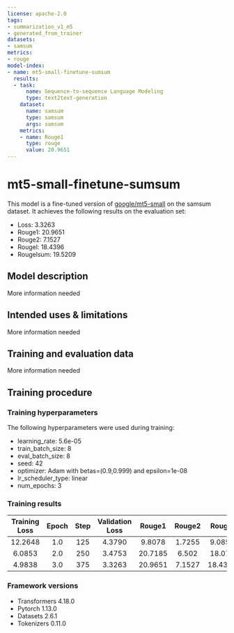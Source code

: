 ```yaml
---
license: apache-2.0
tags:
- summarization_v1_m5
- generated_from_trainer
datasets:
- samsum
metrics:
- rouge
model-index:
- name: mt5-small-finetune-sumsum
  results:
  - task:
      name: Sequence-to-sequence Language Modeling
      type: text2text-generation
    dataset:
      name: samsum
      type: samsum
      args: samsum
    metrics:
    - name: Rouge1
      type: rouge
      value: 20.9651
---
```


<!-- This model card has been generated automatically according to the information the Trainer had access to. You
should probably proofread and complete it, then remove this comment. -->

# mt5-small-finetune-sumsum

This model is a fine-tuned version of [google/mt5-small](https://huggingface.co/google/mt5-small) on the samsum dataset.
It achieves the following results on the evaluation set:
- Loss: 3.3263
- Rouge1: 20.9651
- Rouge2: 7.1527
- Rougel: 18.4396
- Rougelsum: 19.5209

## Model description

More information needed

## Intended uses & limitations

More information needed

## Training and evaluation data

More information needed

## Training procedure

### Training hyperparameters

The following hyperparameters were used during training:
- learning_rate: 5.6e-05
- train_batch_size: 8
- eval_batch_size: 8
- seed: 42
- optimizer: Adam with betas=(0.9,0.999) and epsilon=1e-08
- lr_scheduler_type: linear
- num_epochs: 3

### Training results

| Training Loss | Epoch | Step | Validation Loss | Rouge1  | Rouge2 | Rougel  | Rougelsum |
|:-------------:|:-----:|:----:|:---------------:|:-------:|:------:|:-------:|:---------:|
| 12.2648       | 1.0   | 125  | 4.3790          | 9.8078  | 1.7255 | 9.0852  | 9.4233    |
| 6.0853        | 2.0   | 250  | 3.4753          | 20.7185 | 6.502  | 18.079  | 19.2584   |
| 4.9838        | 3.0   | 375  | 3.3263          | 20.9651 | 7.1527 | 18.4396 | 19.5209   |


### Framework versions

- Transformers 4.18.0
- Pytorch 1.13.0
- Datasets 2.6.1
- Tokenizers 0.11.0
